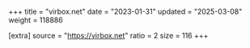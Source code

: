 +++
title = "virbox.net"
date = "2023-01-31"
updated = "2025-03-08"
weight = 118886

[extra]
source = "https://virbox.net"
ratio = 2
size = 116
+++
